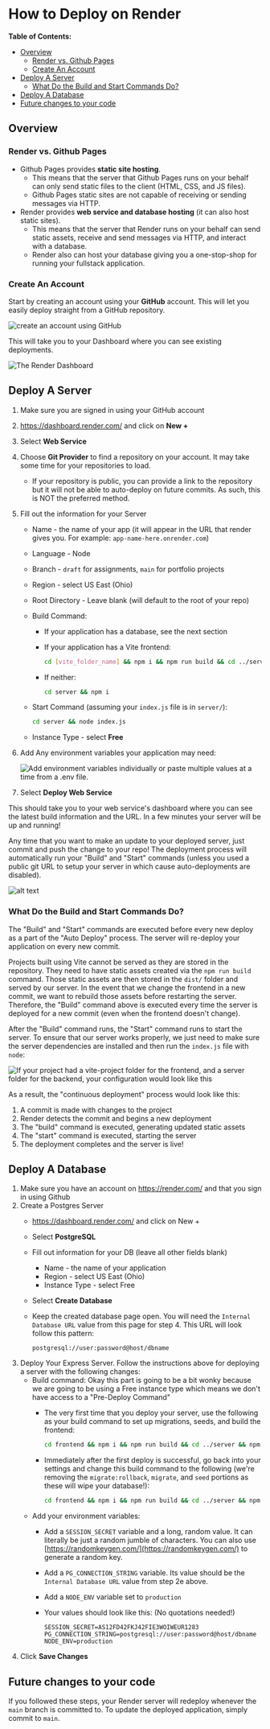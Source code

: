 # How to Deploy on Render

**Table of Contents:**

* [Overview](deploying-using-render.md#overview)
  * [Render vs. Github Pages](deploying-using-render.md#render-vs-github-pages)
  * [Create An Account](deploying-using-render.md#create-an-account)
* [Deploy A Server](deploying-using-render.md#deploy-a-server)
  * [What Do the Build and Start Commands Do?](deploying-using-render.md#what-do-the-build-and-start-commands-do)
* [Deploy A Database](deploying-using-render.md#deploy-a-database)
* [Future changes to your code](deploying-using-render.md#future-changes-to-your-code)

## Overview

### Render vs. Github Pages

* Github Pages provides **static site hosting**.
  * This means that the server that Github Pages runs on your behalf can only send static files to the client (HTML, CSS, and JS files).
  * Github Pages static sites are not capable of receiving or sending messages via HTTP.
* Render provides **web service and database hosting** (it can also host static sites).
  * This means that the server that Render runs on your behalf can send static assets, receive and send messages via HTTP, and interact with a database.
  * Render also can host your database giving you a one-stop-shop for running your fullstack application.

### Create An Account

Start by creating an account using your **GitHub** account. This will let you easily deploy straight from a GitHub repository.

![create an account using GitHub](../how-tos/img/create-account.png)

This will take you to your Dashboard where you can see existing deployments.

![The Render Dashboard](../how-tos/img/dashboard.png)

## Deploy A Server

1. Make sure you are signed in using your GitHub account
2. https://dashboard.render.com/ and click on **New +**
3. Select **Web Service**
4. Choose **Git Provider** to find a repository on your account. It may take some time for your repositories to load.
   * If your repository is public, you can provide a link to the repository but it will not be able to auto-deploy on future commits. As such, this is NOT the preferred method.
5. Fill out the information for your Server
   * Name - the name of your app (it will appear in the URL that render gives you. For example: `app-name-here.onrender.com`)
   * Language - Node
   * Branch - `draft` for assignments, `main` for portfolio projects
   * Region - select US East (Ohio)
   * Root Directory - Leave blank (will default to the root of your repo)
   * Build Command:
     * If your application has a database, see the next section
     *   If your application has a Vite frontend:

         ```sh
         cd [vite_folder_name] && npm i && npm run build && cd ../server && npm i
         ```
     *   If neither:

         ```sh
         cd server && npm i
         ```
   *   Start Command (assuming your `index.js` file is in `server/`):

       ```sh
       cd server && node index.js
       ```
   * Instance Type - select **Free**
6.  Add Any environment variables your application may need:

    ![Add environment variables individually or paste multiple values at a time from a .env file.](../how-tos/img/environment-variables-configuration-render.png)
7. Select **Deploy Web Service**

This should take you to your web service's dashboard where you can see the latest build information and the URL. In a few minutes your server will be up and running!

Any time that you want to make an update to your deployed server, just commit and push the change to your repo! The deployment process will automatically run your "Build" and "Start" commands (unless you used a public git URL to setup your server in which cause auto-deployments are disabled).

![alt text](../how-tos/img/web-service-dashboard.png)

### What Do the Build and Start Commands Do?

The "Build" and "Start" commands are executed before every new deploy as a part of the "Auto Deploy" process. The server will re-deploy your application on every new commit.

Projects built using Vite cannot be served as they are stored in the repository. They need to have static assets created via the `npm run build` command. Those static assets are then stored in the `dist/` folder and served by our server. In the event that we change the frontend in a new commit, we want to rebuild those assets before restarting the server. Therefore, the "Build" command above is executed every time the server is deployed for a new commit (even when the frontend doesn't change).

After the "Build" command runs, the "Start" command runs to start the server. To ensure that our server works properly, we just need to make sure the server dependencies are installed and then run the `index.js` file with `node`:

![If your project had a vite-project folder for the frontend, and a server folder for the backend, your configuration would look like this](../how-tos/img/render-deploying-static-build-start.png)

As a result, the "continuous deployment" process would look like this:

1. A commit is made with changes to the project
2. Render detects the commit and begins a new deployment
3. The "build" command is executed, generating updated static assets
4. The "start" command is executed, starting the server
5. The deployment completes and the server is live!

## Deploy A Database

1. Make sure you have an account on https://render.com/ and that you sign in using Github
2. Create a Postgres Server
   * https://dashboard.render.com/ and click on New +
   * Select **PostgreSQL**
   * Fill out information for your DB (leave all other fields blank)
     * Name - the name of your application
     * Region - select US East (Ohio)
     * Instance Type - select Free
   * Select **Create Database**
   *   Keep the created database page open. You will need the `Internal Database URL` value from this page for step 4. This URL will look follow this pattern:

       ```
       postgresql://user:password@host/dbname
       ```
3. Deploy Your Express Server. Follow the instructions above for deploying a server with the following changes:
   * Build command: Okay this part is going to be a bit wonky because we are going to be using a Free instance type which means we don't have access to a "Pre-Deploy Command"
     *   The very first time that you deploy your server, use the following as your build command to set up migrations, seeds, and build the frontend:

         ```sh
         cd frontend && npm i && npm run build && cd ../server && npm i && npm run migrate:rollback && npm run migrate && npm run seed
         ```
     *   Immediately after the first deploy is successful, go back into your settings and change this build command to the following (we're removing the `migrate:rollback`, `migrate`, and `seed` portions as these will wipe your database!):

         ```sh
         cd frontend && npm i && npm run build && cd ../server && npm i
         ```
   * Add your environment variables:
     * Add a `SESSION_SECRET` variable and a long, random value. It can literally be just a random jumble of characters. You can also use [https://randomkeygen.com/](https://randomkeygen.com/) to generate a random key.
     * Add a `PG_CONNECTION_STRING` variable. Its value should be the `Internal Database URL` value from step 2e above.
     * Add a `NODE_ENV` variable set to `production`
     *   Your values should look like this: (No quotations needed!)

         ```
         SESSION_SECRET=AS12FD42FKJ42FIE3WOIWEUR1283
         PG_CONNECTION_STRING=postgresql://user:password@host/dbname
         NODE_ENV=production
         ```
4. Click **Save Changes**

## Future changes to your code

If you followed these steps, your Render server will redeploy whenever the `main` branch is committed to. To update the deployed application, simply commit to `main`.
